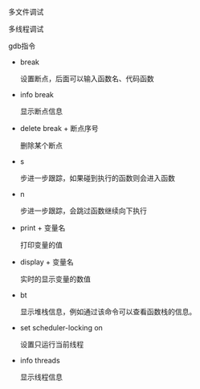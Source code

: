 多文件调试

多线程调试





gdb指令

- break

  设置断点，后面可以输入函数名、代码函数

- info break

  显示断点信息

- delete break + 断点序号

  删除某个断点



- s

  步进一步跟踪，如果碰到执行的函数则会进入函数

- n

  步进一步跟踪，会跳过函数继续向下执行



- print  + 变量名

  打印变量的值

- display + 变量名

  实时的显示变量的数值



- bt

  显示堆栈信息，例如通过该命令可以查看函数栈的信息。





- set scheduler-locking on

  设置只运行当前线程

- info threads

  显示线程信息



